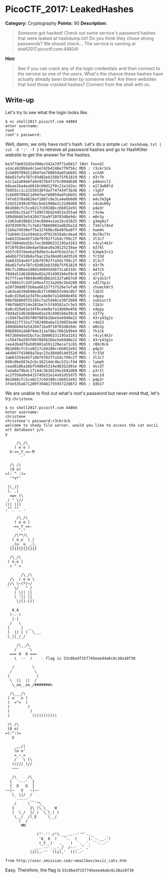 # PicoCTF_2017: LeakedHashes

**Category:** Cryptography
**Points:** 90
**Description:**

>Someone got hacked! Check out some service's password hashes that were leaked at hashdump.txt! Do you think they chose strong passwords? We should check... The service is running at shell2017.picoctf.com:44804!

**Hint:**

>See if you can crack any of the login credentials and then connect to the service as one of the users. What's the chance these hashes have actually already been broken by someone else? Are there websites that host those cracked hashes? Connect from the shell with nc.

## Write-up
Let's try to see what the login looks like.

    $ nc shell2017.picoctf.com 44804
    enter username:
    root
    root's password:

Well, damn, we only have root's hash. Let's do a simple `cat hashdump.txt | cut -d ':' -f 2` to retreive all password hashes and go to HashKiller website to get the answer for the hashes.
```
be3f7de032d2e398ec542a7df71e0417 [Not found]
a14ca920b8a9c1ee742b4248e7f9f56c MD5 : r3ckr3ck
2cb699789d11d94fee780859adfabb91 MD5 : sch4h
08a81fafe787c93d02eb338b75f61819 MD5 : d3r7h
e2c1a2a69ebfa9e937b4f375c0948b40 MD5 : p4muncl3
b6eae1ba4ea6610cb0d12f0c21e1d2ec MD5 : w1l3w00ld
7b955cc1c21559338fdaf747434f3b36 MD5 : r1gh7
2cb699789d11d94fee780859adfabb91 MD5 : sch4h
74fe6370a9626ef1887c0e3ca4e6b600 MD5 : m4s7m3g4
510251930c07bbcbeb1908e2c22d8d66 MD5 : c4s4s00y
8b1660cfc5ce8217cb9188cc6b652e91 MD5 : p4p3r
ee4d5bc25a2771d95fdbd24452e355ad MD5 : r3s4w
189dbb843e5420471ba9f10f03d8e9dc MD5 : m0n3y
c2463a810b82134c6844a1ae1bcd1625 MD5 : g3mg4s7
dd7039976c7c7e6178868983ad026a1d MD5 : 734rs74nd
21b6a74930ef75e32f69bc0b49fbe8ff MD5 : hum4n
f3ab9dc32a394eb1cdf922659abcdead MD5 : 0u70u73r
3a663354e45f1dbf9702ffa5dc799c2f MD5 : 3l3c7
9472604ded1bcfac3b006331195a3163 MD5 : r4cyl4k3r
0710f636e10edae58aea9a30125239ae MD5 : m374l
435fc037deebaf8d9e3c4a4fb3e2fac7 MD5 : k3mpk3rs3
a64bb7fd1868a7bac23a384d014d352d MD5 : fr33d
3a663354e45f1dbf9702ffa5dc799c2f MD5 : 3l3c7
08a81fafe787c93d02eb338b75f61819 MD5 : d3r7h
89cfc208ee100d1d4895d4bf3ca6310c MD5 : m47ch
f8d4a51d618d84e02e2914901b6e59c8 MD5 : n377y
91f7fceef0044b405d862d132fa667e9 MD5 : dry3x3r7
6cf6041fc2df249eaf313a269c5bd200 MD5 : s4l73p1c
a28f30dd072b0aa66337f37526e7efa0 MD5 : chumch0r3
ca63eab394b98edb1f1990b5fe94c0b7 MD5 : l1b3l
6a8cd19a61e34f8ca4e0e7a14bb0e45b MD5 : s4ppy
66bf6b80df55195cfa25d48ce38f2b60 MD5 : subsucr3
f46fbb02514e281be7c5f49581a7c3e5 MD5 : l1b3r
6a8cd19a61e34f8ca4e0e7a14bb0e45b MD5 : s4ppy
f8d4a51d618d84e02e2914901b6e59c8 MD5 : n377y
cc5847ba595f097885b2bbe5eb940e22 MD5 : 43ry43g1s
8bb421ff32a77382408a6e1539855e40 MD5 : r4m13
189dbb843e5420471ba9f10f03d8e9dc MD5 : m0n3y
89689941d40794e311ef8bc7061b9944 MD5 : 7h1ck
9472604ded1bcfac3b006331195a3163 MD5 : r4cyl4k3r
cc5847ba595f097885b2bbe5eb940e22 MD5 : 43ry43g1s
cee42b4df8a585981a591220ece71c65 MD5 : r0br0ck
8b1660cfc5ce8217cb9188cc6b652e91 MD5 : p4p3r
a64bb7fd1868a7bac23a384d014d352d MD5 : fr33d
3a663354e45f1dbf9702ffa5dc799c2f MD5 : 3l3c7
699c0be567e2cbc16214dc4bc531cf4d MD5 : lymph
cead6186a16bf5486e5314ed8352d91e MD5 : 4ss37
7a4a8a79bdc17144c3b10226e1b92d60 MD5 : p3r1l
ac2f556a0eb415745b31e14a91d55d75 MD5 : muc1d
8b1660cfc5ce8217cb9188cc6b652e91 MD5 : p4p3r
3f4e535a671209f394817559372286f2 MD5 : d3b17
```

 We are unable to find out what's root's password but never mind that, let's try `christene`.

    $ nc shell2017.picoctf.com 44804
    enter username:
    christene
    christene's password:r3ckr3ck
    welcome to shady file server. would you like to access the cat ascii art database? y/n
    y

         /\_/\ 
        ( o o )
      G-==_Y_==-M
          `-'
          
      /\ /\ 
      (O o)
    =(: ^ :)=  
      '*v*'
      
     |\_/|     
     (. .)
      =w= (\   
     / ^ \//   
    (|| ||)
    ,""_""_ .

         /\_/\ 
        ( o o )
       -==_Y_==- 
          `-'
        /\**/\ 
       ( o_o  )_)
       ,(u  u  ,),
      {}{}{}{}{}{}
      
      /\_/\ 
     ( o.o )
      > ^ <
      
           /\_/\ 
      /\  / o o \ 
     //\ \~(*)~/
     `  \/   ^ /
        | \|| ||  
        \ '|| ||  
         \)()-())
         
       A_A
      (-.-)
       |-|   
      /   \  
     |     |  __
     |  || | |  \___
     \_||_/_/
     
         /\__/\ 
        /`    '\ 
      === 0  0 ===
        \  --  /    - flag is 53c0bedf15f745eeed4a6c6c30a10f30

       /        \ 
      /          \ 
     |            |
      \  ||  ||  /
       \_oo__oo_/#######o
       
      /\___/\ 
     ( o   o )
     (  =^=  ) 
     (        )
     (         )
     (          )))))))))))
     
     /\ /\ 
     (O o)
    =(:^:)=  
       U
       
        _,,/|
        \o o' 
        =_~_=
        /   \ (\ 
       (////_)//
       ~~~
       
       /\     /\ 
      {  `---'  }
      {  O   O  }  
    ~~|~   V   ~|~~  
       \  \|/  /   
        `-----'__
        /     \  `^\_
       {       }\ |\_\_   W
       |  \_/  |/ /  \_\_( )
        \__/  /(_E     \__/
          (  /
           MM
           
                  ("`-''-/").___..--''"`-._
                   `6_ 6  )   `-.  (     ).`-.__.`)
                   (_Y_.)'  ._   )  `._ `. ``-..-'
                 _..`--'_..-_/  /--'_.' ,'
               (il),-''  (li),'  ((!.-'
               
    from http://user.xmission.com/~emailbox/ascii_cats.htm

Easy.
Therefore, the flag is `53c0bedf15f745eeed4a6c6c30a10f30`
<!--stackedit_data:
eyJoaXN0b3J5IjpbLTE1ODUxMTAzNjddfQ==
-->